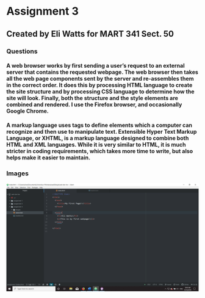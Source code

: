 # Assignment 3

## Created by Eli Watts for MART 341 Sect. 50

### Questions

#### A web browser works by first sending a user’s request to an external server that contains the requested webpage. The web browser then takes all the web page components sent by the server and re-assembles them in the correct order. It does this by processing HTML language to create the site structure and by processing CSS language to determine how the site will look. Finally, both the structure and the style elements are combined and rendered. I use the Firefox browser, and occasionally Google Chrome.

#### A markup language uses tags to define elements which a computer can recognize and then use to manipulate text. Extensible Hyper Text Markup Language, or XHTML, is a markup language designed to combine both HTML and XML languages. While it is very similar to HTML, it is much stricter in coding requirements, which takes more time to write, but also helps make it easier to maintain.

### Images
![Assignment-3 Screenshot](./images/watts-assignment-3-screenshot.png)
